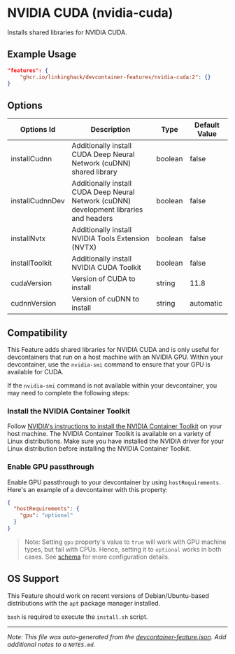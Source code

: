 
# NVIDIA CUDA (nvidia-cuda)

Installs shared libraries for NVIDIA CUDA.

## Example Usage

```json
"features": {
    "ghcr.io/linkinghack/devcontainer-features/nvidia-cuda:2": {}
}
```

## Options

| Options Id | Description | Type | Default Value |
|-----|-----|-----|-----|
| installCudnn | Additionally install CUDA Deep Neural Network (cuDNN) shared library | boolean | false |
| installCudnnDev | Additionally install CUDA Deep Neural Network (cuDNN) development libraries and headers | boolean | false |
| installNvtx | Additionally install NVIDIA Tools Extension (NVTX) | boolean | false |
| installToolkit | Additionally install NVIDIA CUDA Toolkit | boolean | false |
| cudaVersion | Version of CUDA to install | string | 11.8 |
| cudnnVersion | Version of cuDNN to install | string | automatic |

## Compatibility

This Feature adds shared libraries for NVIDIA CUDA and is only useful for devcontainers that run on a host machine with an NVIDIA GPU. Within your devcontainer, use the `nvidia-smi` command to ensure that your GPU is available for CUDA.

If the `nvidia-smi` command is not available within your devcontainer, you may need to complete the following steps:

### Install the NVIDIA Container Toolkit

Follow [NVIDIA's instructions to install the NVIDIA Container Toolkit](https://docs.nvidia.com/datacenter/cloud-native/container-toolkit/overview.html) on your host machine. The NVIDIA Container Toolkit is available on a variety of Linux distributions. Make sure you have installed the NVIDIA driver for your Linux distribution before installing the NVIDIA Container Toolkit.

### Enable GPU passthrough

Enable GPU passthrough to your devcontainer by using `hostRequirements`. Here's an example of a devcontainer with this property:

```json
{
  "hostRequirements": {
    "gpu": "optional" 
  }
}
```

> Note: Setting `gpu` property's value to `true` will work with GPU machine types, but fail with CPUs. Hence, setting it to `optional` works in both cases. See [schema](https://containers.dev/implementors/json_schema/#base-schema) for more configuration details.



## OS Support

This Feature should work on recent versions of Debian/Ubuntu-based distributions with the `apt` package manager installed.

`bash` is required to execute the `install.sh` script.


---

_Note: This file was auto-generated from the [devcontainer-feature.json](https://github.com/linkinghack/devcontainer-features/blob/main/src/nvidia-cuda/devcontainer-feature.json).  Add additional notes to a `NOTES.md`._
